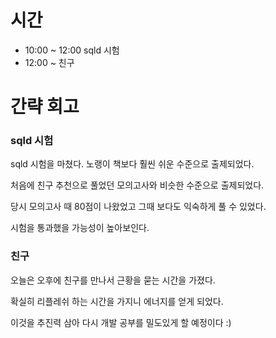 # 시간
- 10:00 ~ 12:00 sqld 시험
- 12:00 ~ 친구

# 간략 회고

### sqld 시험

sqld 시험을 마쳤다. 노랭이 책보다 훨씬 쉬운 수준으로 출제되었다.

처음에 친구 추천으로 풀었던 모의고사와 비슷한 수준으로 출제되었다.

당시 모의고사 때 80점이 나왔었고 그때 보다도 익숙하게 풀 수 있었다.

시험을 통과했을 가능성이 높아보인다.

### 친구

오늘은 오후에 친구를 만나서 근황을 묻는 시간을 가졌다.

확실히 리플레쉬 하는 시간을 가지니 에너지를 얻게 되었다.

이것을 추진력 삼아 다시 개발 공부를 밀도있게 할 예정이다 :)